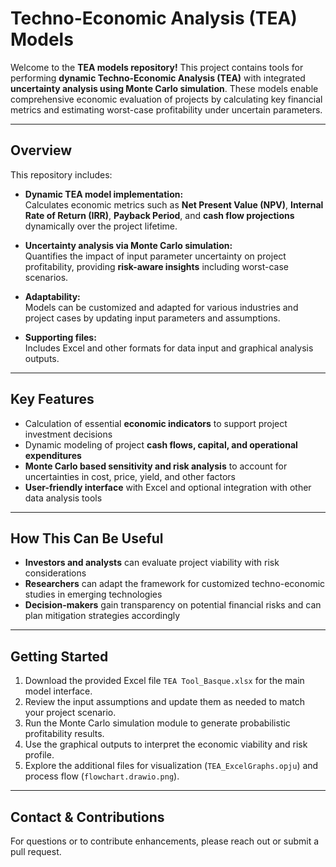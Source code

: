 # Techno-Economic Analysis (TEA) Models

Welcome to the **TEA models repository!** This project contains tools for performing **dynamic Techno-Economic Analysis (TEA)** with integrated **uncertainty analysis using Monte Carlo simulation**. These models enable comprehensive economic evaluation of projects by calculating key financial metrics and estimating worst-case profitability under uncertain parameters.

---

## Overview

This repository includes:

- **Dynamic TEA model implementation:**  
  Calculates economic metrics such as **Net Present Value (NPV)**, **Internal Rate of Return (IRR)**, **Payback Period**, and **cash flow projections** dynamically over the project lifetime.

- **Uncertainty analysis via Monte Carlo simulation:**  
  Quantifies the impact of input parameter uncertainty on project profitability, providing **risk-aware insights** including worst-case scenarios.

- **Adaptability:**  
  Models can be customized and adapted for various industries and project cases by updating input parameters and assumptions.

- **Supporting files:**  
  Includes Excel and other formats for data input and graphical analysis outputs.

---

## Key Features

- Calculation of essential **economic indicators** to support project investment decisions  
- Dynamic modeling of project **cash flows, capital, and operational expenditures**  
- **Monte Carlo based sensitivity and risk analysis** to account for uncertainties in cost, price, yield, and other factors  
- **User-friendly interface** with Excel and optional integration with other data analysis tools

---

## How This Can Be Useful

- **Investors and analysts** can evaluate project viability with risk considerations  
- **Researchers** can adapt the framework for customized techno-economic studies in emerging technologies  
- **Decision-makers** gain transparency on potential financial risks and can plan mitigation strategies accordingly

---

## Getting Started

1. Download the provided Excel file `TEA Tool_Basque.xlsx` for the main model interface.  
2. Review the input assumptions and update them as needed to match your project scenario.  
3. Run the Monte Carlo simulation module to generate probabilistic profitability results.  
4. Use the graphical outputs to interpret the economic viability and risk profile.  
5. Explore the additional files for visualization (`TEA_ExcelGraphs.opju`) and process flow (`flowchart.drawio.png`).

---

## Contact & Contributions

For questions or to contribute enhancements, please reach out or submit a pull request.
